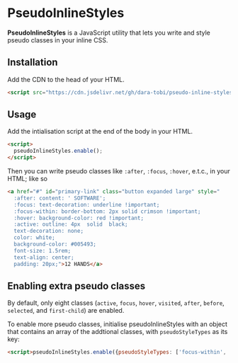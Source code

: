 
# PseudoInlineStyles

**PseudoInlineStyles** is a JavaScript utility that lets you write and style pseudo classes in your inline CSS.

## Installation

Add the CDN to the head of your HTML.
```html
<script src="https://cdn.jsdelivr.net/gh/dara-tobi/pseudo-inline-styles@1.0.1/src/pseudo-inline-styles.js"></script>
```

## Usage

Add the intialisation script at the end of the body in your HTML.
```html
<script>
  pseudoInlineStyles.enable();
</script>
```

Then you can write pseudo classes like `:after`, `:focus`, `:hover`, e.t.c., in your HTML; like so

```html
<a href="#" id="primary-link" class="button expanded large" style="
  :after: content: ' SOFTWARE';
  :focus: text-decoration: underline !important;
  :focus-within: border-bottom: 2px solid crimson !important;
  :hover: background-color: red !important;
  :active: outline: 4px  solid  black;
  text-decoration: none;
  color: white;
  background-color: #005493;
  font-size: 1.5rem;
  text-align: center;
  padding: 20px;">12 HANDS</a>
```

## Enabling extra pseudo classes
By default, only eight classes (`active`, `focus`, `hover`, `visited`, `after`, `before`, `selected`, and `first-child`) are enabled.

To enable more pseudo classes, initialise pseudoInlineStyles with an object that contains an array of the addtional classes, with `pseudoStyleTypes` as its key:

```html
<script>pseudoInlineStyles.enable({pseudoStyleTypes: ['focus-within', 'last-child']})</script>
```
